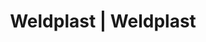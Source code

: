 ---
Link: "file:/Users/vinayakpatel/Downloads/www.weldplast.cz/eshop_products_compare/add/eshop-products-variant172"
product_name: "null"
product_id: "null"
title: "Weldplast | Weldplast"
product_desc: ""
product_specs: ""
product_downloads: ""
href: ""
accessories: ""
similar_products: ""
---